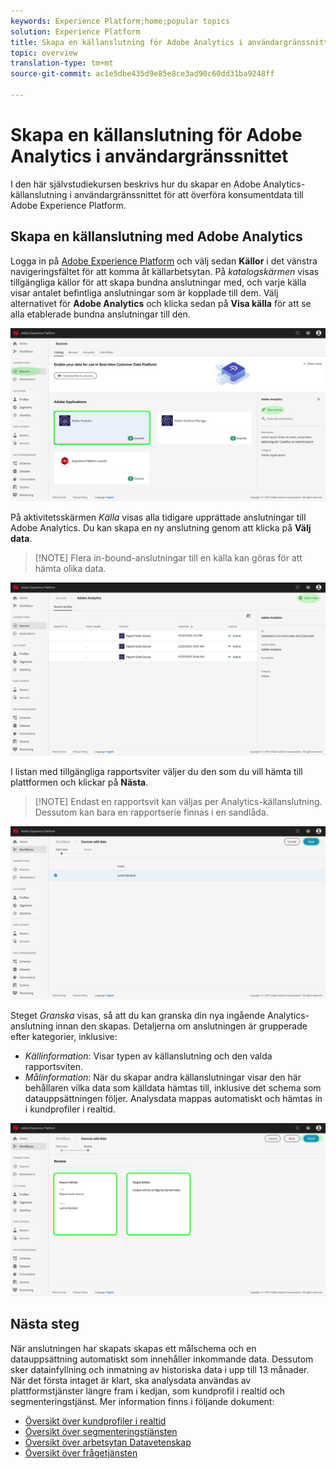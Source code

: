 ```yaml
---
keywords: Experience Platform;home;popular topics
solution: Experience Platform
title: Skapa en källanslutning för Adobe Analytics i användargränssnittet
topic: overview
translation-type: tm+mt
source-git-commit: ac1e5dbe435d9e85e8ce3ad90c60dd31ba9248ff

---
```



# Skapa en källanslutning för Adobe Analytics i användargränssnittet

I den här självstudiekursen beskrivs hur du skapar en Adobe Analytics-källanslutning i användargränssnittet för att överföra konsumentdata till Adobe Experience Platform.

## Skapa en källanslutning med Adobe Analytics

Logga in på <a href="https://platform.adobe.com" target="_blank">Adobe Experience Platform</a> och välj sedan **Källor** i det vänstra navigeringsfältet för att komma åt källarbetsytan. På *katalogskärmen* visas tillgängliga källor för att skapa bundna anslutningar med, och varje källa visar antalet befintliga anslutningar som är kopplade till dem. Välj alternativet för **Adobe Analytics** och klicka sedan på **Visa källa** för att se alla etablerade bundna anslutningar till den.

![](../../../../images/tutorials/create/analytics/AA-sources_catalog.png)

På aktivitetsskärmen *Källa* visas alla tidigare upprättade anslutningar till Adobe Analytics. Du kan skapa en ny anslutning genom att klicka på **Välj data**.

>[!NOTE] Flera in-bound-anslutningar till en källa kan göras för att hämta olika data.

![](/help/sources/images/tutorials/create/analytics/AA-source_activity.png)

I listan med tillgängliga rapportsviter väljer du den som du vill hämta till plattformen och klickar på **Nästa**.

>[!NOTE] Endast en rapportsvit kan väljas per Analytics-källanslutning. Dessutom kan bara en rapportserie finnas i en sandlåda.

![](../../../../images/tutorials/create/analytics/AA-select_data.png)

Steget *Granska* visas, så att du kan granska din nya ingående Analytics-anslutning innan den skapas. Detaljerna om anslutningen är grupperade efter kategorier, inklusive:

* *Källinformation*: Visar typen av källanslutning och den valda rapportsviten.
* *Målinformation*: När du skapar andra källanslutningar visar den här behållaren vilka data som källdata hämtas till, inklusive det schema som datauppsättningen följer. Analysdata mappas automatiskt och hämtas in i kundprofiler i realtid.

![](../../../../images/tutorials/create/analytics/AA-review.png)

## Nästa steg

När anslutningen har skapats skapas ett målschema och en datauppsättning automatiskt som innehåller inkommande data. Dessutom sker datainfyllning och inmatning av historiska data i upp till 13 månader. När det första intaget är klart, ska analysdata användas av plattformstjänster längre fram i kedjan, som kundprofil i realtid och segmenteringstjänst. Mer information finns i följande dokument:

* [Översikt över kundprofiler i realtid](../../../../../profile/home.md)
* [Översikt över segmenteringstjänsten](../../../../../segmentation/home.md)
* [Översikt över arbetsytan Datavetenskap](../../../../../data-science-workspace/home.md)
* [Översikt över frågetjänsten](../../../../../query-service/home.md)

